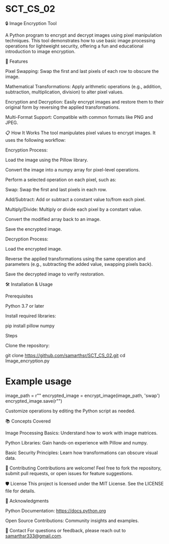 # SCT_CS_02
🔒 Image Encryption Tool

A Python program to encrypt and decrypt images using pixel manipulation techniques. This tool demonstrates how to use basic image processing operations for lightweight security, offering a fun and educational introduction to image encryption.

🚀 Features

Pixel Swapping: Swap the first and last pixels of each row to obscure the image.

Mathematical Transformations: Apply arithmetic operations (e.g., addition, subtraction, multiplication, division) to alter pixel values.

Encryption and Decryption: Easily encrypt images and restore them to their original form by reversing the applied transformations.

Multi-Format Support: Compatible with common formats like PNG and JPEG.

📋 How It Works
The tool manipulates pixel values to encrypt images. It uses the following workflow:

Encryption Process:

Load the image using the Pillow library.

Convert the image into a numpy array for pixel-level operations.

Perform a selected operation on each pixel, such as:

Swap: Swap the first and last pixels in each row.

Add/Subtract: Add or subtract a constant value to/from each pixel.

Multiply/Divide: Multiply or divide each pixel by a constant value.

Convert the modified array back to an image.

Save the encrypted image.

Decryption Process:

Load the encrypted image.

Reverse the applied transformations using the same operation and parameters (e.g., subtracting the added value, swapping pixels back).

Save the decrypted image to verify restoration.

🛠️ Installation & Usage

Prerequisites

Python 3.7 or later

Install required libraries:

pip install pillow numpy

Steps

Clone the repository:

git clone https://github.com/samarthsr/SCT_CS_02.git
cd Image_encryption.py


# Example usage
image_path = r"<Enter the path to your input image here>"
encrypted_image = encrypt_image(image_path, 'swap')
encrypted_image.save(r"<Enter the path to save your encrypted image here>")

Customize operations by editing the Python script as needed.

📚 Concepts Covered

Image Processing Basics: Understand how to work with image matrices.

Python Libraries: Gain hands-on experience with Pillow and numpy.

Basic Security Principles: Learn how transformations can obscure visual data.

🤝 Contributing
Contributions are welcome! Feel free to fork the repository, submit pull requests, or open issues for feature suggestions.

🛡️ License
This project is licensed under the MIT License. See the LICENSE file for details.

🌟 Acknowledgments

Python Documentation: https://docs.python.org

Open Source Contributions: Community insights and examples.

📧 Contact
For questions or feedback, please reach out to samarthsr333@gmail.com.
